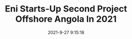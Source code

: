 ---
"title": "Eni Starts-Up Second Project Offshore Angola In 2021"
"date": "2021-9-27 9:15:18"
"feed_name": "RIGZONE"
"feed_website": "http://www.rigzone.com/"
"feed_rss": "http://www.rigzone.com/news/rss/rigzone_latest.aspx"
"link": "https://www.rigzone.com/news/eni_startsup_second_project_offshore_angola_in_2021-27-sep-2021-166536-article/?rss=true"
"file": "_posts/2021-1-1-96d0c8ec4e0f6511586f8e334218239f43d789cf.md"
"accident": "0"
"drilling": "0"
"dead": "0"
"injured": "0"
"where": "unknown site"
"place": "unknown place"
---